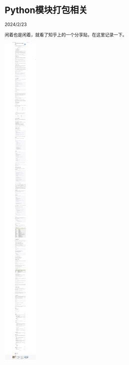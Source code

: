 # Python模块打包相关

2024/2/23  

闲着也是闲着，就看了知乎上的一个分享贴，在这里记录一下。

![](https://raw.githubusercontent.com/YouCaiJun98/MyPicBed/main/imgs/4f388f383289de45a8dcbfd11f46ee48.jpeg)